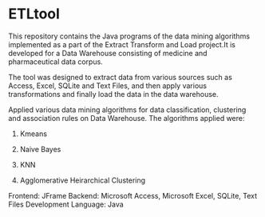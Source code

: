 ETLtool
=======

This repository contains the Java programs of the data mining algorithms implemented as a part of the Extract Transform and Load project.It is developed for a Data Warehouse consisting of medicine and pharmaceutical data corpus.

The tool was designed to extract data from various sources such as Access, Excel, SQLite and Text Files, and then apply various transformations and finally load the data in the data warehouse.

Applied various data mining algorithms for data classification, clustering and association rules on Data Warehouse.
The algorithms applied were: 

1)	Kmeans

2)	Naive Bayes

3)	KNN

4)	Agglomerative Heirarchical Clustering

Frontend: JFrame
Backend: Microsoft Access, Microsoft Excel, SQLite, Text Files
Development Language: Java

